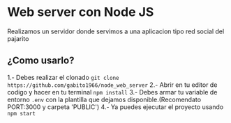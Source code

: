 # Web server con Node JS

Realizamos un servidor donde servimos a una aplicacion tipo red social del pajarito

## ¿Como usarlo?
1.- Debes realizar el clonado `git clone https://github.com/gabito1966/node_web_server`
2.- Abrir en tu editor de codigo y hacer en tu terminal `npm install`
3.- Debes armar tu variable de entorno `.env` con la plantilla que dejamos disponible.(Recomendato PORT:3000 y carpeta 'PUBLIC')
4.- Ya puedes ejecutar el proyecto usando `npm start`
